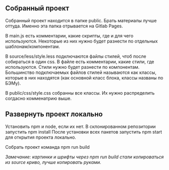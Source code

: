 ## Собранный проект

Собранный проект находится в папке public. Брать материалы лучше оттуда. Именно эта папка отрывается на Gitlab Pages.

В main.js есть комментарии, какие скрипты, где и для чего используются. Некоторые из них нужно будет разнести по отдельных шаблонам/компонентам.

В source/less/style.less подключаются файлы стилей, чтоб после собираться в один css. В файле есть комментарии, какие стили, где используются. Стили нужно будет разнести по компонентам. Большинство подключаемых файлов стилей называются как классы, которые в них находятся (как основной класс блока, классы названы по БЭМу).

В public/css/style.css собранны все классы. Их нужно распределить согдасно комменатрию выше.

## Развернуть проект локально

Установить npm и node, если их нет.
В склонированном репозитории запустить npm install
После установки всех пакетов запустить npm start для открытия проекта локально.

Собрать проект команда npm run build

*Замечание: картинки и шрифты через npm run build стали копироваться из source криво, лучше копировать руками.*